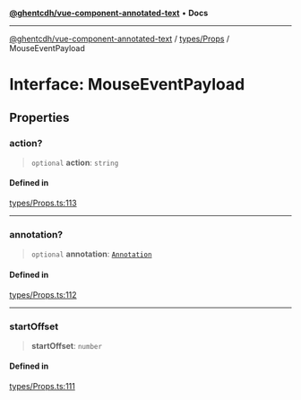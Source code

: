 [**@ghentcdh/vue-component-annotated-text**](../../../README.md) • **Docs**

***

[@ghentcdh/vue-component-annotated-text](../../../modules.md) / [types/Props](../README.md) / MouseEventPayload

# Interface: MouseEventPayload

## Properties

### action?

> `optional` **action**: `string`

#### Defined in

[types/Props.ts:113](https://github.com/GhentCDH/vue_component_annotated_text/blob/5675fc54077a4297a03f45161e62f99e3d8b3eba/src/types/Props.ts#L113)

***

### annotation?

> `optional` **annotation**: [`Annotation`](../../Annotation/interfaces/Annotation.md)

#### Defined in

[types/Props.ts:112](https://github.com/GhentCDH/vue_component_annotated_text/blob/5675fc54077a4297a03f45161e62f99e3d8b3eba/src/types/Props.ts#L112)

***

### startOffset

> **startOffset**: `number`

#### Defined in

[types/Props.ts:111](https://github.com/GhentCDH/vue_component_annotated_text/blob/5675fc54077a4297a03f45161e62f99e3d8b3eba/src/types/Props.ts#L111)
